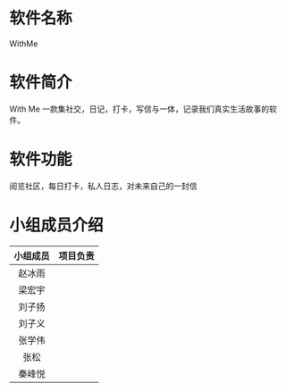# 软件名称
 WithMe
# 软件简介
With Me 一款集社交，日记，打卡，写信与一体，记录我们真实生活故事的软件。
# 软件功能
阅览社区，每日打卡，私人日志，对未来自己的一封信
# 小组成员介绍
小组成员 |项目负责 |
:-: |:-: |
赵冰雨 |
梁宏宇 | 
刘子扬 | 
刘子义 | 
张学伟 | 
张松   | 
秦峰悦 | 

